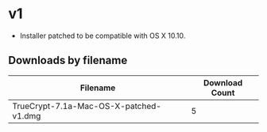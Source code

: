 # v1

- Installer patched to be compatible with OS X 10.10.

## Downloads by filename

Filename                               | Download Count
-------------------------------------- | --------------
TrueCrypt-7.1a-Mac-OS-X-patched-v1.dmg |              5
